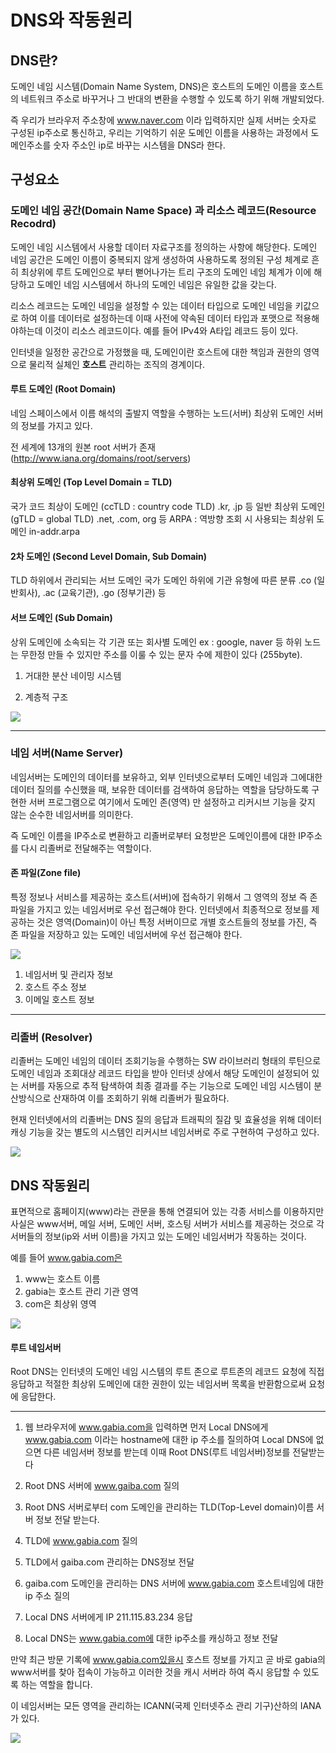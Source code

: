# DNS와 작동원리

## DNS란?

도메인 네임 시스템(Domain Name System, DNS)은 호스트의 도메인 이름을 호스트의 네트워크 주소로 바꾸거나 그 반대의 변환을 수행할 수 있도록 하기 위해 개발되었다. 

즉 우리가 브라우저 주소창에 www.naver.com 이라 입력하지만 실제 서버는 숫자로 구성된 ip주소로 통신하고, 우리는 기억하기 쉬운 도메인 이름을 사용하는 과정에서 도메인주소를 숫자 주소인 ip로 바꾸는 시스템을 DNS라 한다.

## 구성요소

### 도메인 네임 공간(Domain Name Space) 과 리소스 레코드(Resource Recodrd)

도메인 네임 시스템에서 사용할 데이터 자료구조를 정의하는 사항에 해당한다. 도메인 네임 공간은 도메인 이름이 중복되지 않게 생성하여 사용하도록 정의된 구성 체계로 흔히 최상위에 루트 도메인으로 부터 뻗어나가는 트리 구조의 도메인 네임 체계가 이에 해당하고 도메인 네임 시스템에서 하나의 도메인 네임은 유일한 값을 갖는다.

리소스 레코드는 도메인 네임을 설정할 수 있는 데이터 타입으로 도메인 네임을 키값으로 하여 이를 데이터로 설정하는데 이때 사전에 약속된 데이터 타입과 포맷으로 적용해야하는데 이것이 리소스 레코드이다.
예를 들어 IPv4와 A타입 레코드 등이 있다.

인터넷을 일정한 공간으로 가정했을 때, 도메인이란 호스트에 대한 책임과 권한의 영역으로 물리적 실체인 **호스트** 관리하는 조직의 경계이다.

#### 루트 도메인 (Root Domain)
네임 스페이스에서 이름 해석의 출발지 역할을 수행하는 노드(서버)
최상위 도메인 서버의 정보를 가지고 있다.

전 세계에 13개의 원본 root 서버가 존재 (http://www.iana.org/domains/root/servers)

#### 최상위 도메인 (Top Level Domain = TLD)
국가 코드 최상이 도메인 (ccTLD : country code TLD)
.kr, .jp 등
일반 최상위 도메인 (gTLD = global TLD)
.net, .com, org 등
ARPA : 역방향 조회 시 사용되는 최상위 도메인
in-addr.arpa
#### 2차 도메인 (Second Level Domain, Sub Domain)
TLD 하위에서 관리되는 서브 도메인
국가 도메인 하위에 기관 유형에 따른 분류
.co (일반회사), .ac (교육기관), .go (정부기관) 등
#### 서브 도메인 (Sub Domain)
상위 도메인에 소속되는 각 기관 또는 회사별 도메인
ex : google, naver 등
하위 노드는 무한정 만들 수 있지만 주소를 이룰 수 있는 문자 수에 제한이 있다 (255byte).

1. 거대한 분산 네이밍 시스템

2. 계층적 구조

<img src="https://t1.daumcdn.net/cfile/tistory/2316A93F51C462940C">

---

### 네임 서버(Name Server)

네임서버는 도메인의 데이터를 보유하고, 외부 인터넷으로부터 도메인 네임과 그에대한 데이터 질의를 수신했을 때, 보유한 데이터를 검색하여 응답하는 역할을 담당하도록 구현한 서버 프로그램으로 여기에서 도메인 존(영역) 만 설정하고 리커시브 기능을 갖지 않는 순수한 네임서버를 의미한다.

즉 도메인 이름을 IP주소로 변환하고 리졸버로부터 요청받은 도메인이름에 대한 IP주소를 다시 리졸버로 전달해주는 역할이다.



#### 존 파일(Zone file)

특정 정보나 서비스를 제공하는 호스트(서버)에 접속하기 위해서 그 영역의 정보 즉 존 파일을 가지고 있는 네임서버로 우선 접근해야 한다.
인터넷에서 최종적으로 정보를 제공하는 것은 영역(Domain)이 아닌 특정 서버이므로 개별 호스트들의 정보를 가진, 즉 존 파일을 저장하고 있는 도메인 네임서버에 우선 접근해야 한다.

<img src="http://library.gabia.com/wp-content/uploads/2016/09/%ED%98%B8%EC%8A%A4%ED%8A%B8-%EB%84%A4%EC%9E%84%EC%84%9C%EB%B2%84-%EA%B7%B8%EB%A6%AC%EA%B3%A0-%EC%A1%B4%ED%8C%8C%EC%9D%BC.png">

1. 네임서버 및 관리자 정보
2. 호스트 주소 정보
3. 이메일 호스트 정보

---

### 리졸버 (Resolver)

리졸버는 도메인 네임의 데이터 조회기능을 수행하는 SW 라이브러리 형태의 루틴으로 도메인 네임과 조회대상 레코드 타입을 받아 인터넷 상에서 해당 도메인이 설정되어 있는 서버를 자동으로 추적 탐색하여 최종 결과를 주는 기능으로 도메인 네임 시스템이 분산방식으로 산재하여 이를 조회하기 위해 리졸버가 필요하다.

현재 인터넷에서의 리졸버는 DNS 질의 응답과 트래픽의 질감 및 효율성을 위해 데이터 캐싱 기능을 갖는 별도의 시스템인 리커시브 네임서버로 주로 구현하여 구성하고 있다.

<img src="https://t1.daumcdn.net/cfile/tistory/994D08335A296B1318">


## DNS 작동원리 

표면적으로 홈페이지(www)라는 관문을 통해 연결되어 있는 각종 서비스를 이용하지만 사실은 www서버, 메일 서버, 도메인 서버, 호스팅 서버가 서비스를 제공하는 것으로 각 서버들의 정보(ip와 서버 이름)을 가지고 있는 도메인 네임서버가 작동하는 것이다.

예를 들어 www.gabia.com은 

1. www는 호스트 이름
2. gabia는 호스트 관리 기관 영역
3. com은 최상위 영역

<img src="http://library.gabia.com/wp-content/uploads/2016/09/DNS-%EC%9E%91%EB%8F%99-%EB%B0%A9%EC%8B%9D.png">

#### 루트 네임서버

Root DNS는 인터넷의 도메인 네임 시스템의 루트 존으로 루트존의 레코드 요청에 직접 응답하고 적절한 최상위 도메인에 대한 권한이 있는 네임서버 목록을 반환함으로써 요청에 응답한다.

---

1. 웹 브라우저에 www.gabia.com을 입력하면 먼저 Local DNS에게 www.gabia.com 이라는 hostname에 대한 ip 주소를 질의하여 Local DNS에 없으면 다른 네임서버 정보를 받는데 이때 Root DNS(루트 네임서버)정보를 전달받는다

2. Root DNS 서버에 www.gaiba.com 질의

3. Root DNS 서버로부터 com 도메인을 관리하는 TLD(Top-Level domain)이름 서버 정보 전달 받는다.

4. TLD에 www.gabia.com 질의
5. TLD에서 gaiba.com 관리하는 DNS정보 전달
6. gaiba.com 도메인을 관리하는 DNS 서버에 www.gabia.com 호스트네임에 대한 ip 주소 질의
7. Local DNS 서버에게 IP 211.115.83.234 응답
8. Local DNS는 www.gabia.com에 대한 ip주소를 캐싱하고 정보 전달

만약 최근 방문 기록에 www.gabia.com있을시 호스트 정보를 가지고 곧 바로 gabia의 www서버를 찾아 접속이 가능하고 이러한 것을 캐시 서버라 하여 즉시 응답할 수 있도록 하는 역할을 합니다.

이 네임서버는 모든 영역을 관리하는 ICANN(국제 인터넷주소 관리 기구)산하의 IANA가 있다.

<img src="https://media.vlpt.us/images/goban/post/
679d8a2b-1933-4850-95b9-c13765b9ff6c/TLD.jpg">

